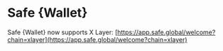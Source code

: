 # Safe {Wallet}

Safe {Wallet} now supports X Layer: [https://app.safe.global/welcome?chain=xlayer](https://app.safe.global/welcome?chain=xlayer)